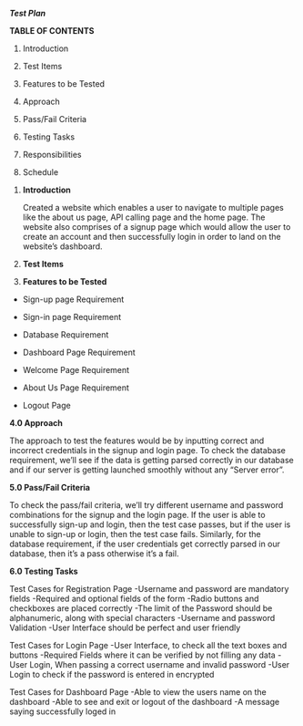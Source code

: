 ***Test Plan***

**TABLE OF CONTENTS**

1.  Introduction

2.  Test Items

3.  Features to be Tested

4.  Approach

5.  Pass/Fail Criteria

6.  Testing Tasks

7.  Responsibilities

8.  Schedule

<!-- -->

1.  **Introduction**

    Created a website which enables a user to navigate to multiple pages
    like the about us page, API calling page and the home page. The
    website also comprises of a signup page which would allow the user
    to create an account and then successfully login in order to land on
    the website’s dashboard.

2.  **Test Items**

3.  **Features to be Tested**

-   Sign-up page Requirement

-   Sign-in page Requirement

-   Database Requirement
-   Dashboard Page Requirement
-   Welcome Page Requirement
-   About Us Page Requirement 
-   Logout Page


**4.0 Approach**

The approach to test the features would be by inputting correct and
incorrect credentials in the signup and login page. To check the
database requirement, we’ll see if the data is getting parsed correctly
in our database and if our server is getting launched smoothly without
any “Server error”.

**5.0 Pass/Fail Criteria**

To check the pass/fail criteria, we’ll try different username and
password combinations for the signup and the login page. If the user is
able to successfully sign-up and login, then the test case passes, but
if the user is unable to sign-up or login, then the test case fails.
Similarly, for the database requirement, if the user credentials get
correctly parsed in our database, then it’s a pass otherwise it’s a
fail.

**6.0 Testing Tasks**

Test Cases for Registration Page
-Username and password are mandatory fields 
-Required and optional fields of the form 
-Radio buttons and checkboxes are placed correctly 
-The limit of the Password should be alphanumeric, along with special characters
-Username and password Validation
-User Interface should be perfect and user friendly 

Test Cases for Login Page
-User Interface, to check all the text boxes and buttons
-Required Fields where it can be verified by not filling any data
-User Login, When passing a correct username and invalid password
-User Login to check if the password is entered in encrypted

Test Cases for Dashboard Page
-Able to view the users name on the dashboard
-Able to see and exit or logout of the dashboard
-A message saying successfully loged in




